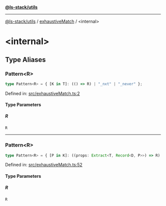 [**@ls-stack/utils**](../README.md)

***

[@ls-stack/utils](../modules.md) / [exhaustiveMatch](README.md) / \<internal\>

# \<internal\>

## Type Aliases

### Pattern\<R\>

```ts
type Pattern<R> = { [K in T]: (() => R) | "_nxt" | "_never" };
```

Defined in: [src/exhaustiveMatch.ts:2](https://github.com/lucasols/utils/blob/main/src/exhaustiveMatch.ts#L2)

#### Type Parameters

##### R

`R`

***

### Pattern\<R\>

```ts
type Pattern<R> = { [P in K]: ((props: Extract<T, Record<D, P>>) => R) | "_never" };
```

Defined in: [src/exhaustiveMatch.ts:52](https://github.com/lucasols/utils/blob/main/src/exhaustiveMatch.ts#L52)

#### Type Parameters

##### R

`R`
